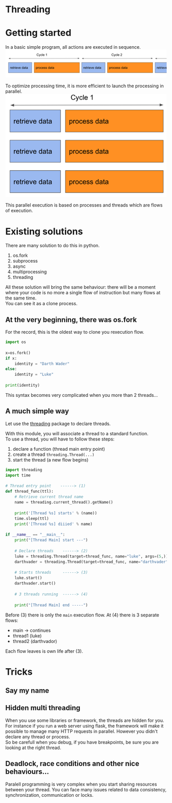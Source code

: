 Threading
==============

# Getting started 
In a basic simple program, all actions are executed in sequence.<br>
![sequence.png](img/sequence.png)

To optimize processing time, it is more efficient to launch the processing in parallel.
![paralell.png](img/parallel.png)

This parallel execution is based on processes and threads which are flows of execution. 

# Existing solutions
There are many solution to do this in python.
1. os.fork
2. subprocess
3. async
4. multiprocessing
5. threading

All these solution will bring the same behaviour: there will be a moment where your code is no more a single flow of instruction but many flows at the same time.<br>
You can see it as a clone process.

## At the very beginning, there was os.fork
For the record, this is the oldest way to clone you rexecution flow.

```python
import os

x=os.fork()
if x:
    identity = "Darth Wader"
else:
    identity = "Luke"

print(identity)
```

This syntax becomes very complicated when you more than 2 threads...

## A much simple way 
Let use the [threading](https://docs.python.org/3/library/threading.html) package to declare threads.<br>

With this module, you will associate a thread to a standard function.<br>
To use a thread, you will have to follow these steps:
1. declare a function (thread main entry point)
2. create a thread ```threading.Thread(...)```
3. start the thread (a new flow begins)


```python {.line-numbers}
import threading
import time

# Thread entry point    ------> (1)
def thread_func(ttl):               
    # Retrieve current thread name
    name = threading.current_thread().getName()

    print('[Thread %s] starts' % (name))
    time.sleep(ttl)
    print('[Thread %s] diiied' % name)

if __name__ == "__main__":
    print("[Thread Main] start ---")

    # Declare threads    ------> (2)
    luke = threading.Thread(target=thread_func, name="luke", args=(5,)) 
    darthvader = threading.Thread(target=thread_func, name="darthvader", args=(10,))

    # Starts threads     ------> (3)
    luke.start()                   
    darthvader.start()

    # 3 threads running  ------> (4) 

    print("[Thread Main] end -----")
```

Before (3) there is only the ```main``` execution flow.
At (4) there is 3 separate flows:
- main -> continues 
- thread1 (luke)
- thread2 (darthvador)

Each flow leaves is own life after (3).


# Tricks
## Say my name


## Hidden multi threading
When you use some libraries or framework, the threads are hidden for you.<br>
For instance if you run a web server using flask, the framework will make it possible to manage many HTTP requests in parallel. However you didn't declare any thread or process.<br>
So be carefull when you debug, if you have breakpoints, be sure you are looking at the right thread.

## Deadlock, race conditions and other nice behaviours...
Paralell programming is very complex when you start sharing resources between your thread. You can face many issues related to data consistency, synchronization, communication or locks.<br>



